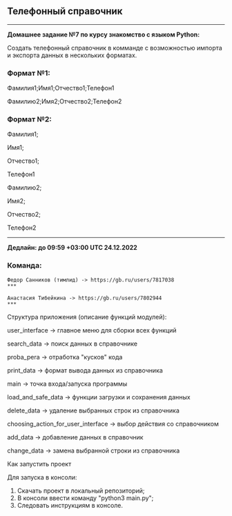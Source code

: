## Телефонный справочник

***
**Домашнее задание №7 по курсу знакомство с языком Python:**

Создать телефонный справочник в комманде с возможностью импорта и экспорта данных в нескольких форматах.

### Формат №1:

Фамилия1;Имя1;Отчество1;Телефон1

Фамилию2;Имя2;Отчество2;Телефон2

### Формат №2:

Фамилия1;

Имя1;

Отчество1;

Телефон1

Фамилию2;

Имя2;

Отчество2;

Телефон2
***

**Дедлайн: до 09:59 +03:00 UTC 24.12.2022**

### Команда:

    Федор Санников (тимлид) -> https://gb.ru/users/7817038
    ***
    
    Анастасия Тибейкина -> https://gb.ru/users/7802944
    ***

Структура приложения (описание функций модулей):

user_interface -> главное меню для сборки всех функций

search_data -> поиск данных в справочнике 

proba_pera -> отработка "кусков" кода

print_data -> формат вывода данных из справочника

main -> точка входа/запуска программы

load_and_safe_data -> функции загрузки и сохранения данных

delete_data -> удаление выбранных строк из справочника

choosing_action_for_user_interface -> выбор действия со справочником

add_data -> добавление данных в справочник

change_data -> замена выбранной строки из справочника

Как запустить проект

Для запуска в консоли:
1. Скачать проект в локальный репозиторий;
2. В консоли ввести команду "python3 main.py";
3. Следовать инструкциям в консоле.
